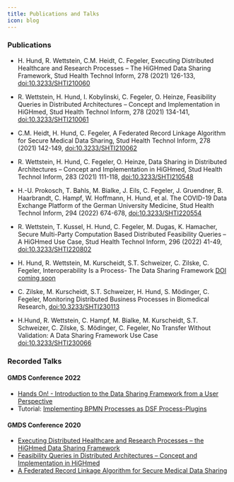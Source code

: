 ```yaml
---
title: Publications and Talks
icon: blog
---
```

### Publications

- H. Hund, R. Wettstein, C.M. Heidt, C. Fegeler, Executing Distributed Healthcare and Research Processes – The HiGHmed Data Sharing Framework, Stud Health Technol Inform, 278 (2021) 126-133, [doi:10.3233/SHTI210060](https://ebooks.iospress.nl/doi/10.3233/SHTI210060)

- R. Wettstein, H. Hund, I. Kobylinski, C. Fegeler, O. Heinze, Feasibility Queries in Distributed Architectures – Concept and Implementation in HiGHmed, Stud Health Technol Inform, 278 (2021) 134-141, [doi:10.3233/SHTI210061](https://ebooks.iospress.nl/doi/10.3233/SHTI210060)

- C.M. Heidt, H. Hund, C. Fegeler, A Federated Record Linkage Algorithm for Secure Medical Data Sharing, Stud Health Technol Inform, 278 (2021) 142-149, [doi:10.3233/SHTI210062](https://ebooks.iospress.nl/doi/10.3233/SHTI210062)

- R. Wettstein, H. Hund, C. Fegeler, O. Heinze, Data Sharing in Distributed Architectures – Concept and Implementation in HiGHmed, Stud Health Technol Inform, 283 (2021) 111-118, [doi:10.3233/SHTI210548](https://ebooks.iospress.nl/doi/10.3233/SHTI210548)

- H.-U. Prokosch, T. Bahls, M. Bialke, J. Eils, C. Fegeler, J. Gruendner, B. Haarbrandt, C. Hampf, W. Hoffmann, H. Hund, et al. The COVID-19 Data Exchange Platform of the German University Medicine, Stud Health Technol Inform, 294 (2022) 674-678, [doi:10.3233/SHTI220554](https://ebooks.iospress.nl/doi/10.3233/SHTI220554)

- R. Wettstein, T. Kussel, H. Hund, C. Fegeler, M. Dugas, K. Hamacher, Secure Multi-Party Computation Based Distributed Feasibility Queries – A HiGHmed Use Case, Stud Health Technol Inform, 296 (2022) 41-49, [doi:10.3233/SHTI220802](https://ebooks.iospress.nl/doi/10.3233/SHTI220802)

- H. Hund, R. Wettstein, M. Kurscheidt, S.T. Schweizer, C. Zilske, C. Fegeler, Interoperability Is a Process- The Data Sharing Framework [DOI coming soon](TODO)

- C. Zilske, M. Kurscheidt, S.T. Schweizer, H. Hund, S. Mödinger, C. Fegeler, Monitoring Distributed Business Processes in Biomedical Research, [doi:10.3233/SHTI230113](https://ebooks.iospress.nl/doi/10.3233/SHTI230113)

- H.Hund, R. Wettstein, C. Hampf, M. Bialke, M. Kurscheidt, S.T. Schweizer, C. Zilske, S. Mödinger, C. Fegeler, No Transfer Without Validation: A Data Sharing Framework Use Case [doi:10.3233/SHTI230066 ](https://ebooks.iospress.nl/doi/10.3233/SHTI230066)


### Recorded Talks
#### GMDS Conference 2022
- [Hands On! - Introduction to the Data Sharing Framework from a User Perspective ](https://www.youtube.com/playlist?list=PLsHs7HOt6jDMe3PNevpo-uGsDTWVSMsYZ)
- Tutorial: [Implementing BPMN Processes as DSF Process-Plugins](/doc/guideline/tutorial/)
#### GMDS Conference 2020
- [Executing Distributed Healthcare and Research Processes – the HiGHmed Data Sharing Framework](https://www.youtube.com/watch?v=OzjyqmZZPSA)
- [Feasibility Queries in Distributed Architectures – Concept and Implementation in HiGHmed](https://www.youtube.com/watch?v=6Pom8KqYhTs)
- [A Federated Record Linkage Algorithm for Secure Medical Data Sharing](https://www.youtube.com/watch?v=bSEPqzxF8mM)

